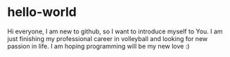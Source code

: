 # hello-world
Hi everyone, 
I am new to github, so I want to introduce myself to You. I am just finishing my professional career in volleyball and looking for new passion in life. I am hoping programming will be my new love :)
